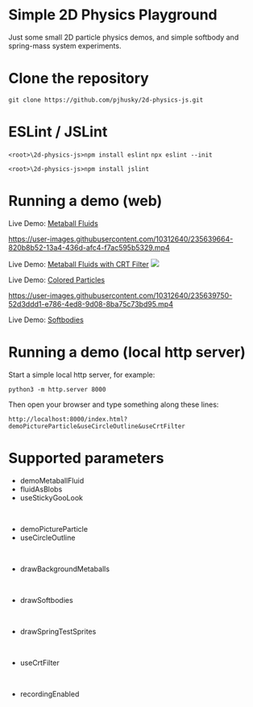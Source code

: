 # Simple 2D Physics Playground

Just some small 2D particle physics demos, and simple softbody and spring-mass system experiments.

# Clone the repository

```git clone https://github.com/pjhusky/2d-physics-js.git```

# ESLint / JSLint

```<root>\2d-physics-js>npm install eslint```
```npx eslint --init```

```<root>\2d-physics-js>npm install jslint```

# Running a demo (web)

Live Demo: [Metaball Fluids](https://htmlpreview.github.io/?https://github.com/pjhusky/2d-physics-js/main/index.html&demoMetaballFluid&fluidAsBlobs&useStickyGooLook&drawBackgroundMetaballs)
<!-- ![](/Metaball.jpg) -->
<!--
<a href="https://user-images.githubusercontent.com/10312640/235639664-820b8b52-13a4-436d-afc4-f7ac595b5329.mp4" title="Metaball Particles">
  <p align="center">
    <img width="75%" src="Metaball.jpg"/>
  </p>
</a>
-->
https://user-images.githubusercontent.com/10312640/235639664-820b8b52-13a4-436d-afc4-f7ac595b5329.mp4


Live Demo: [Metaball Fluids with CRT Filter](https://htmlpreview.github.io/?https://github.com/pjhusky/2d-physics-js/main/index.html&demoMetaballFluid&fluidAsBlobs&useStickyGooLook&useCrtFilter)
![](/MetaballCrtFilter.jpg)

Live Demo: [Colored Particles](https://htmlpreview.github.io/?https://github.com/pjhusky/2d-physics-js/main/index.html&demoPictureParticle&useCircleOutline)
<!-- ![](/PictureParticles.jpg) -->
https://user-images.githubusercontent.com/10312640/235639750-52d3ddd1-e786-4ed8-9d08-8ba75c73bd95.mp4


Live Demo: [Softbodies](https://htmlpreview.github.io/?https://github.com/pjhusky/2d-physics-js/main/index.html&drawSoftbodies)


# Running a demo (local http server)

Start a simple local http server, for example:

```python3 -m http.server 8000```

Then open your browser and type something along these lines:

```http://localhost:8000/index.html?demoPictureParticle&useCircleOutline&useCrtFilter```
<!-- [Colored Particles with CRT Filter](http://localhost:8000/index.html?demoPictureParticle&useCircleOutline&useCrtFilter) -->


# Supported parameters

- demoMetaballFluid
- fluidAsBlobs
- useStickyGooLook
<br>

- demoPictureParticle
- useCircleOutline
<br>

- drawBackgroundMetaballs
<br>

- drawSoftbodies
<br>

- drawSpringTestSprites
<br>

- useCrtFilter
<br>

- recordingEnabled
<br>